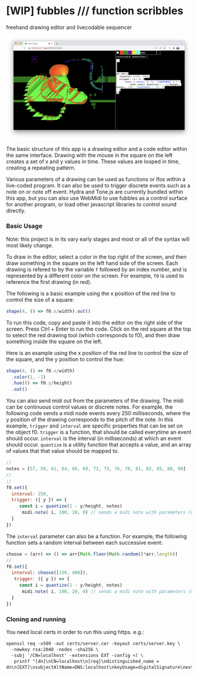 # [WIP] fubbles /// function scribbles
freehand drawing editor and livecodable sequencer

![screenshot of editor](assets/fubbles.png)

The basic structure of this app is a drawing editor and a code editor within the same interface. Drawing with the mouse in the square on the left creates a set of x and y values in time. These values are looped in time, creating a repeating pattern.

Various parameters of a drawing can be used as functions or lfos within a live-coded program. It can also be used to trigger discrete events such as a note on or note off event. Hydra and Tone.js are currently bundled within this app, but you can also use WebMidi to use fubbles as a control surface for another program, or load other javascript libraries to control sound directly.

### Basic Usage
Note: this project is in its vary early stages and most or all of the syntax will most likely change. 

To draw in the editor, select a color in the top right of the screen, and then draw something in the square on the left hand side of the screen. Each drawing is refered to by the variable `f` followed by an index number, and is represented by a different color on the screen. For example, `f0` is used to reference the first drawing (in red). 

The following is a basic example using the x position of the red line to control the size of a square:

```javascript
shape(4, () => f0.x/width).out()
```

To run this code, copy and paste it into the editor on the right side of the screen. Press Ctrl + Enter to run the code. Click on the red square at the top to select the red drawing tool (which corresponds to f0), and then draw something inside the square on the left. 

Here is an example using the x position of the red line to control the size of the square, and the y position to control the hue:
```javascript
shape(4, () => f0.x/width)
  .color(1, -1)
  .hue(() => f0.y/height)
  .out()
```

You can also send midi out from the parameters of the drawing. The midi can be continuous control values or discrete notes. For example, the following code sends  a midi node events every 250 milliseconds, where the y position of the drawing corresponds to the pitch of the note. In this example, `trigger` and `interval` are specific properties that can be set on the object f0. `trigger` is a function, that should be called everytime an event should occur. 
`interval` is the interval (in milliseconds) at which an event should occur. 
`quantize` is a utility function that accepts a value, and an array of values that that value should be mapped to. 

```javascript
//
notes = [57, 59, 61, 64, 66, 69, 71, 73, 76, 78, 81, 83, 85, 88, 90]
//
//
f0.set({
  interval: 250,
  trigger: ({ y }) => {
     const i = quantize(1 - y/height, notes)
      midi.note( i, 100, 20, 0) // sends a midi note with parameters (note value, velocity, duration, midi channel)
  }
})
```

The `interval` parameter can also be a function. For example, the following function sets a random interval between each successive event:
```javascript
choose = (arr) => () => arr[Math.floor(Math.random()*arr.length)]
//
f0.set({
  interval: choose([150, 400]),
   trigger: ({ y }) => {
     const i = quantize(1 - y/height, notes)
      midi.note( i, 100, 20, 0) // sends a midi note with parameters (note value, velocity, duration, midi channel)
  }
})
```

### Cloning and running

You need local certs in order to run this using https. e.g.:
```
openssl req -x509 -out certs/server.cer -keyout certs/server.key \
  -newkey rsa:2048 -nodes -sha256 \
  -subj '/CN=localhost' -extensions EXT -config <( \
   printf "[dn]\nCN=localhost\n[req]\ndistinguished_name = dn\n[EXT]\nsubjectAltName=DNS:localhost\nkeyUsage=digitalSignature\nextendedKeyUsage=serverAuth")
```

